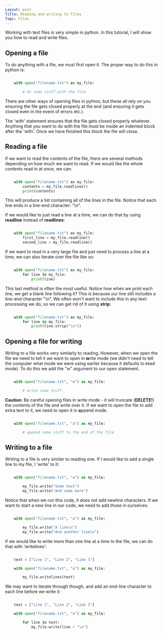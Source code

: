 ```yaml
---
Layout: post
Title: Reading and writing to files
Tags: Files
---
```


Working with text files is very simple in python.  In this tutorial, I will
show you how to read and write files.

## Opening a file

To do anything with a file, we must first open it. The proper way to do this
in python is:

~~~ python

    with open("filename.txt") as my_file:

        # do some stuff with the file
~~~

There are other ways of opening files in python, but these all rely on you
ensuring the file gets closed properly at the end (and ensuring it gets closed
even in the event of errors etc.).

The 'with' statement ensures that the file gets closed properly whatever.
Anything that you want to do with the file must be inside an indented block
after the 'with'.  Once we have finished this block the file will close.


## Reading a file

If we want to read the contents of the file, there are several methods
depending on how much we want to read.  If we would like the whole contents
read in at once, we can:

~~~ python

    with open("filename.txt") as my_file:
        contents = my_file.readlines()
        print(contents)

~~~

This will produce a list containing all of the lines in the file.  Notice that
each line ends in a line-end character: "\n".

If we would like to just read a line at a time, we can do that by using
**readline** instead of **readlines**:

~~~ python

    with open("filename.txt") as my_file:
        first_line = my_file.readline()
        second_line = my_file.readline()

~~~


If we want to read in a very large file and just need to process a line at a
time, we can also iterate over the file like so:

~~~ python

    with open("filename.txt") as my_file:
        for line in my_file:
            print(line)

~~~

This last method is often the most useful.  Notice how when we print each line,
we get a blank line following it?  This is because our line still includes a
line-end character "\n".  We often won't want to include this in any
text-processing we do; so we can get rid of it using **strip**:

~~~ python

    with open("filename.txt") as my_file:
        for line in my_file:
            print(line.strip("\n"))

~~~



## Opening a file for writing

Writing to a file works very similarly to reading.  However, when we open the
file we need to tell it we want to open in **w**rite mode (we didn't need to
tell the computer what mode we were using earlier because it defaults to
**r**ead mode).  To do this we add the "w" argument to our open statement.

~~~ python

    with open("filename.txt", "w") as my_file:

        # write some stuff.

~~~

**Caution**: Be careful opening files in write mode - it will truncate
(**DELETE!**) the contents of the file and write over it.  If we want to open
the file to add extra text to it, we need to open it in **a**ppend mode.

~~~ python

    with open("filename.txt", "a") as my_file:

        # append some stuff to the end of the file

~~~


## Writing to a file

Writing to a file is very similar to reading one.  If I would like to add a
single line to my file, I 'write' to it:

~~~ python

    with open("filename.txt", "a") as my_file:

        my_file.write("Some text")
        my_file.write("And some more")

~~~

Notice that when we run this code, it does not add newline characters.  If we
want to start a new line in our code, we need to add those in ourselves:

~~~ python

    with open("filename.txt", "a") as my_file:

        my_file.write("A line\n")
        my_file.write("And another line\n")

~~~

If we would like to write more than one line at a time to the file, we can do
that with 'writelines':

~~~ python

    text = ["Line 1", "Line 2", "Line 3"]

    with open("filename.txt", "a") as my_file:

        my_file.writelines(text)

~~~

We may want to iterate through though, and add an end-line character to each
line before we write it:

~~~ python

    text = ["Line 1", "Line 2", "Line 3"]

    with open("filename.txt", "a") as my_file:

        for line in text:
            my_file.write(line + "\n")

~~~



